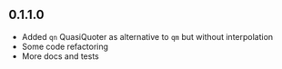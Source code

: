 ## 0.1.1.0

- Added `qn` QuasiQuoter as alternative to `qm` but without interpolation
- Some code refactoring
- More docs and tests

